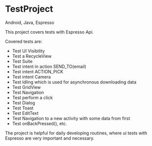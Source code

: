 # TestProject
Android, Java, Espresso 

This project covers tests with Espresso Api.

Covered tests are:
- Test UI Visibility
- Test a RecycleView
- Test Suite
- Test intent in action SEND_TO(email)
- Test intent ACTION_PICK
- Test intent Camera
- Test Idling which is used for asynchronous downloading data
- Test GridView
- Test Navigation
- Test perform a click
- Test Dialog
- Test Toast
- Test EditText
- Test Navigation to a new activity with some data from  first
- Test onBackPressed(), etc.


The project is helpful for daily developing routines, where ui tests with Espresso are very important and necessary.
